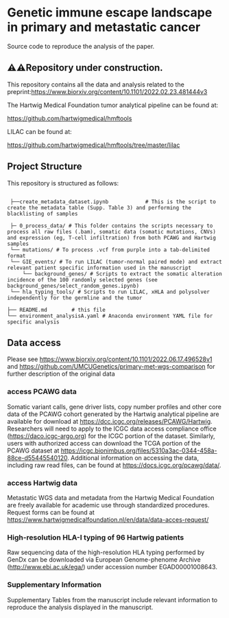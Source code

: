 # Genetic immune escape landscape in primary and metastatic cancer
Source code to reproduce the analysis of the paper. 
## :warning::warning:Repository under construction.


This repository contains all the data and analysis related to the preprint:https://www.biorxiv.org/content/10.1101/2022.02.23.481444v3

The Hartwig Medical Foundation tumor analytical pipeline can be found at: 

https://github.com/hartwigmedical/hmftools

LILAC can be found at: 

https://github.com/hartwigmedical/hmftools/tree/master/lilac


## Project Structure

This repository is structured as follows:

```shell

 ├──create_metadata_dataset.ipynb            # This is the script to create the metadata table (Supp. Table 3) and performing the blacklisting of samples
 
 ├─ 0_process_data/ # This folder contains the scripts necessary to process all raw files (.bam), somatic data (somatic mutations, CNVs) and expression (eg, T-cell infiltration) from both PCAWG and Hartwig samples
 └── mutations/ # To process .vcf from purple into a tab-delimited format
 └── GIE_events/ # To run LILAC (tumor-normal paired mode) and extract relevant patient specific information used in the manuscript
     └── background_genes/ # Scripts to extract the somatic alteration incidence of the 100 randomly selected genes (see background_genes/select_random_genes.ipynb)
 └── hla_typing_tools/ # Scripts to run LILAC, xHLA and polysolver independently for the germline and the tumor
     
├── README.md        # this file
└── environment_analysisA.yaml # Anaconda environment YAML file for specific analysis
```

## Data access

Please see https://www.biorxiv.org/content/10.1101/2022.06.17.496528v1 and
https://github.com/UMCUGenetics/primary-met-wgs-comparison for further description of the original data

### access PCAWG data
Somatic variant calls, gene driver lists, copy number profiles and other core data of the PCAWG cohort generated by the Hartwig analytical pipeline are available for download at https://dcc.icgc.org/releases/PCAWG/Hartwig. Researchers will need to apply to the ICGC data access compliance office (https://daco.icgc-argo.org) for the ICGC portion of the dataset. Similarly, users with authorized access can download the TCGA portion of the PCAWG dataset at https://icgc.bionimbus.org/files/5310a3ac-0344-458a-88ce-d55445540120. Additional information on accessing the data, including raw read files, can be found at https://docs.icgc.org/pcawg/data/.

### access Hartwig data
Metastatic WGS data and metadata from the Hartwig Medical Foundation are freely available for academic use through standardized procedures. Request forms can be found at https://www.hartwigmedicalfoundation.nl/en/data/data-acces-request/

### High-resolution HLA-I typing of 96 Hartwig patients

Raw sequencing data of the high-resolution HLA typing performed by GenDx can be downloaded via European Genome-phenome Archive (http://www.ebi.ac.uk/ega/) under accession number EGAD00001008643. 

### Supplementary Information

Supplementary Tables from the manuscript include relevant information to reproduce the analysis displayed in the manuscript. 

 
